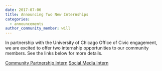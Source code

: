 ```yaml
---
date: 2017-07-06
title: Announcing Two New Internships 
categories:
  - announcements
author_community_member: will
---
```

In partnership with the University of Chicago Office of Civic engagement, we are excited to offer two internship opportunities to our community members.  See the links below for more details.

[Community Partnership Intern](https://civicengagement.uchicago.edu/programs-partnerships-volunteering/detail/artifice-community-partnerships-intern/)
[Social Media Intern](https://civicengagement.uchicago.edu/programs-partnerships-volunteering/detail/artifice-social-media-intern/)

